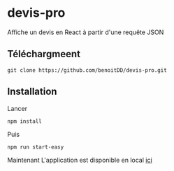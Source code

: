 # devis-pro
Affiche un devis en React à partir d'une requête JSON

## Téléchargmeent

`git clone https://github.com/benoitDD/devis-pro.git`

## Installation

Lancer

`npm install`


Puis

`npm run start-easy`

Maintenant L'application est disponible en local [ici](http://localhost:3000/)
